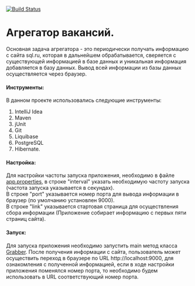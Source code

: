 [![Build Status](https://travis-ci.org/ZubovVP/job4j_grabber.svg?branch=master)](https://travis-ci.org/ZubovVP/job4j_grabber)

# Агрегатор вакансий.
Основная задача агрегатора - это периодически получать информацию с сайта sql.ru, которая в дальнейшем обрабатывается, сверяется с существующей информацией в базе данных и уникальная информация добавляется в базу данных. Вывод всей информации из базы данных осуществляется через браузер.

#### Инструменты:
В данном проекте использовались следующие инструменты:    
1) IntelliJ Idea    
2) Maven    
3) jUnit    
4) Git    
5) Liquibase    
6) PostgreSQL    
7) Hibernate.    

#### Настройка:
Для настройки частоты запуска приложения, необходимо в файле [app.properties](src/main/resources/app.properties), в строке "interval" указать необходимую частоту запуска (частота запуска указывается в секундах).     
В строке "port" указывается номер порта для вывода информации в браузер (по умолчанию установлен 9000).    
В строке "link" указывается стартовая страница для осуществления сбора информации (Приложение собирает информацию с первых пяти страниц сайта).

#### Запуск:
Для запуска приложения необходимо запустить main метод класса [Grabber](src/main/java/ru/job4j/Grabber.java).
После получения информации с сайта, пользователь может осуществить переход в браузере по URL http://localhost:9000, для ознакомления с полученной информацией, если в ходе настройки приложения поменялся номер порта, то необходимо будем использовать в URL соответствующий номер порта.
